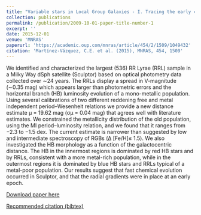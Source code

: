 ```yaml
---
title: "Variable stars in Local Group Galaxies - I. Tracing the early chemical enrichment and radial gradients in the Sculptor dSph with RR Lyrae stars"
collection: publications
permalink: /publication/2009-10-01-paper-title-number-1
excerpt: ''
date: 2015-12-01
venue: 'MNRAS'
paperurl: 'https://academic.oup.com/mnras/article/454/2/1509/1049432'
citation: 'Martínez-Vázquez, C.E. et al. (2015), MNRAS, 454, 1509'
---
```

We identified and characterized the largest (536) RR Lyrae (RRL) sample in a Milky Way dSph satellite (Sculptor) based on optical photometry data collected over ∼24 years. The RRLs display a spread in V-magnitude (∼0.35 mag) which appears larger than photometric errors and the horizontal branch (HB) luminosity evolution of a mono-metallic population. Using several calibrations of two different reddening free and metal independent period–Wesenheit relations we provide a new distance estimate μ = 19.62 mag (σμ = 0.04 mag) that agrees well with literature estimates. We constrained the metallicity distribution of the old population, using the MI period–luminosity relation, and we found that it ranges from −2.3 to −1.5 dex. The current estimate is narrower than suggested by low and intermediate spectroscopy of RGBs (Δ [Fe/H]≤ 1.5). We also investigated the HB morphology as a function of the galactocentric distance. The HB in the innermost regions is dominated by red HB stars and by RRLs, consistent with a more metal-rich population, while in the outermost regions it is dominated by blue HB stars and RRLs typical of a metal-poor population. Our results suggest that fast chemical evolution occurred in Sculptor, and that the radial gradients were in place at an early epoch.

[Download paper here](https://ui.adsabs.harvard.edu/abs/2015MNRAS.454.1509M/abstract)

[Recommended citation (bibtex)](https://ui.adsabs.harvard.edu/abs/2015MNRAS.454.1509M/exportcitation)
